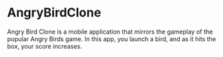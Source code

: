 # AngryBirdClone
Angry Bird Clone is a mobile application that mirrors the gameplay of the popular Angry Birds game. In this app, you launch a bird, and as it hits the box, your score increases.

